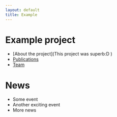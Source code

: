 ```yaml
---
layout: default
title: Example
---
```


# Example project

- [About the project](This project was superb:D )
- [Publications](publications)
- [Team](team)

# News

- Some event
- Another exciting event
- More news
